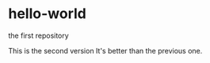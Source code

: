 # hello-world
the first repository

This is the second version
It's better than the previous one.



